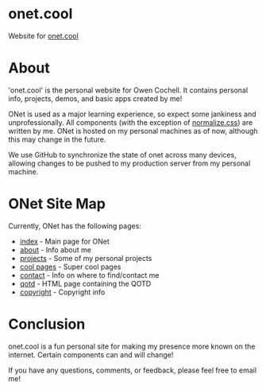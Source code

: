 # onet.cool
Website for [onet.cool](https://www.onet.cool)

# About

'onet.cool' is the personal website for Owen Cochell.
It contains personal info, projects, demos, and basic apps created by me!

ONet is used as a major learning experience, 
so expect some jankiness and unprofessionally.
All components
(with the exception of [normalize.css](https://necolas.github.io/normalize.css/))
are written by me.
ONet is hosted on my personal machines as of now,
although this may change in the future.

We use GitHub to synchronize the state of onet across many devices,
allowing changes to be pushed to my production server from my personal machine.

# ONet Site Map
Currently, ONet has the following pages:

* [index](https://www.onet.cool/index.html) - Main page for ONet
* [about](https://www.onet.cool/about.html) - Info about me
* [projects](https://www.onet.cool/projects.html) - Some of my personal projects
* [cool pages](https://www.onet.cool/cool_pages.html) - Super cool pages
* [contact](https://www.onet.cool/contact.html) - Info on where to find/contact me
* [qotd](https://www.onet.cool/qotd.html) - HTML page containing the QOTD 
* [copyright](https://www.onet.cool/copyright.html) - Copyright info

# Conclusion

onet.cool is a fun personal site for making my presence more known on the internet.
Certain components can and will change!

If you have any questions, comments, or feedback, please feel free to email me!